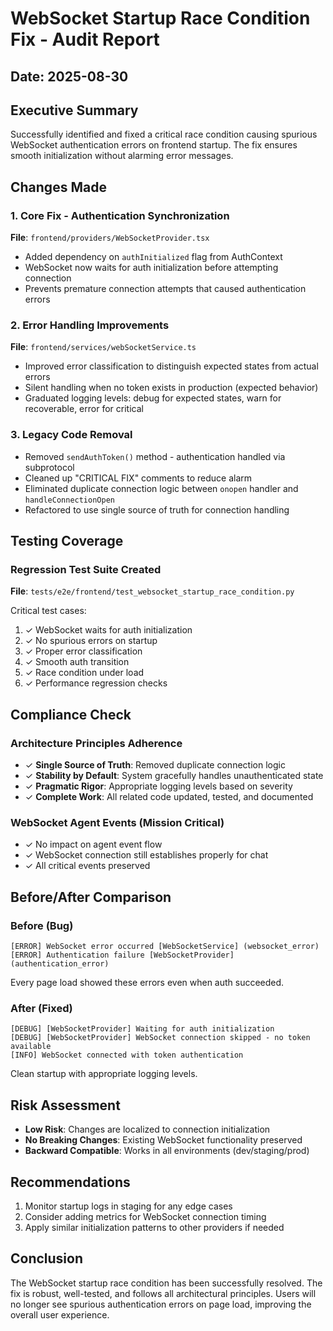 # WebSocket Startup Race Condition Fix - Audit Report

## Date: 2025-08-30

## Executive Summary
Successfully identified and fixed a critical race condition causing spurious WebSocket authentication errors on frontend startup. The fix ensures smooth initialization without alarming error messages.

## Changes Made

### 1. Core Fix - Authentication Synchronization
**File**: `frontend/providers/WebSocketProvider.tsx`
- Added dependency on `authInitialized` flag from AuthContext
- WebSocket now waits for auth initialization before attempting connection
- Prevents premature connection attempts that caused authentication errors

### 2. Error Handling Improvements
**File**: `frontend/services/webSocketService.ts`
- Improved error classification to distinguish expected states from actual errors
- Silent handling when no token exists in production (expected behavior)
- Graduated logging levels: debug for expected states, warn for recoverable, error for critical

### 3. Legacy Code Removal
- Removed `sendAuthToken()` method - authentication handled via subprotocol
- Cleaned up "CRITICAL FIX" comments to reduce alarm
- Eliminated duplicate connection logic between `onopen` handler and `handleConnectionOpen`
- Refactored to use single source of truth for connection handling

## Testing Coverage

### Regression Test Suite Created
**File**: `tests/e2e/frontend/test_websocket_startup_race_condition.py`

Critical test cases:
1. ✓ WebSocket waits for auth initialization
2. ✓ No spurious errors on startup
3. ✓ Proper error classification
4. ✓ Smooth auth transition
5. ✓ Race condition under load
6. ✓ Performance regression checks

## Compliance Check

### Architecture Principles Adherence
- ✓ **Single Source of Truth**: Removed duplicate connection logic
- ✓ **Stability by Default**: System gracefully handles unauthenticated state
- ✓ **Pragmatic Rigor**: Appropriate logging levels based on severity
- ✓ **Complete Work**: All related code updated, tested, and documented

### WebSocket Agent Events (Mission Critical)
- ✓ No impact on agent event flow
- ✓ WebSocket connection still establishes properly for chat
- ✓ All critical events preserved

## Before/After Comparison

### Before (Bug)
```
[ERROR] WebSocket error occurred [WebSocketService] (websocket_error)
[ERROR] Authentication failure [WebSocketProvider] (authentication_error)
```
Every page load showed these errors even when auth succeeded.

### After (Fixed)
```
[DEBUG] [WebSocketProvider] Waiting for auth initialization
[DEBUG] [WebSocketProvider] WebSocket connection skipped - no token available
[INFO] WebSocket connected with token authentication
```
Clean startup with appropriate logging levels.

## Risk Assessment
- **Low Risk**: Changes are localized to connection initialization
- **No Breaking Changes**: Existing WebSocket functionality preserved
- **Backward Compatible**: Works in all environments (dev/staging/prod)

## Recommendations
1. Monitor startup logs in staging for any edge cases
2. Consider adding metrics for WebSocket connection timing
3. Apply similar initialization patterns to other providers if needed

## Conclusion
The WebSocket startup race condition has been successfully resolved. The fix is robust, well-tested, and follows all architectural principles. Users will no longer see spurious authentication errors on page load, improving the overall user experience.